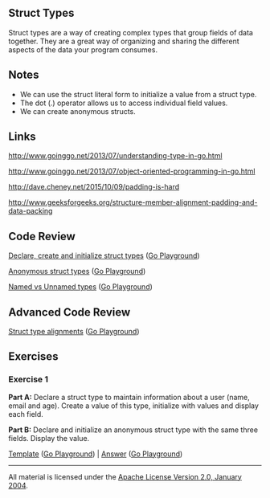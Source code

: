 ## Struct Types

Struct types are a way of creating complex types that group fields of data together. They are a great way of organizing and sharing the different aspects of the data your program consumes.

## Notes

* We can use the struct literal form to initialize a value from a struct type.
* The dot (.) operator allows us to access individual field values.
* We can create anonymous structs.

## Links

http://www.goinggo.net/2013/07/understanding-type-in-go.html

http://www.goinggo.net/2013/07/object-oriented-programming-in-go.html

http://dave.cheney.net/2015/10/09/padding-is-hard

http://www.geeksforgeeks.org/structure-member-alignment-padding-and-data-packing


## Code Review

[Declare, create and initialize struct types](example1/example1.go) ([Go Playground](https://play.golang.org/p/TAX6NpPaEu))

[Anonymous struct types](example2/example2.go) ([Go Playground](https://play.golang.org/p/NtPpvGEN4W))

[Named vs Unnamed types](example3/example3.go) ([Go Playground](http://play.golang.org/p/QoBVXdmVAc))

## Advanced Code Review

[Struct type alignments](advanced/example1/example1.go) ([Go Playground](https://play.golang.org/p/hEmKF_Mbsf))

## Exercises

### Exercise 1

**Part A:** Declare a struct type to maintain information about a user (name, email and age). Create a value of this type, initialize with values and display each field.

**Part B:** Declare and initialize an anonymous struct type with the same three fields. Display the value.

[Template](exercises/template1/template1.go) ([Go Playground](http://play.golang.org/p/ItPe2EEy9X)) | 
[Answer](exercises/exercise1/exercise1.go) ([Go Playground](http://play.golang.org/p/rZH_5xLAaK))
___
All material is licensed under the [Apache License Version 2.0, January 2004](http://www.apache.org/licenses/LICENSE-2.0).
